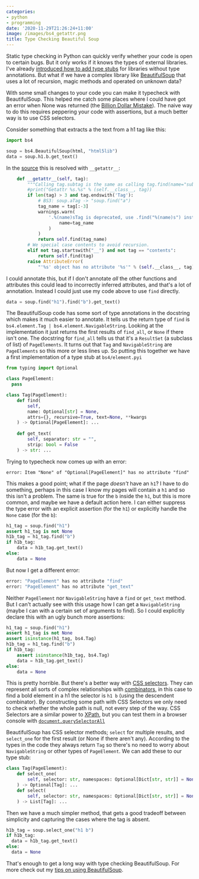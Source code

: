 ```yaml
---
categories:
- python
- programming
date: '2020-11-29T21:26:24+11:00'
image: /images/bs4_getattr.png
title: Type Checking Beautiful Soup
---
```


Static type checking in Python can quickly verify whether your code is open to certain bugs.
But it only works if it knows the types of external libraries.
I've already [introduced how to add type stubs](/python-type-stubs) for libraries without type annotations.
But what if we have a complex library like [BeautifulSoup](https://www.crummy.com/software/BeautifulSoup/) that uses a lot of recursion, magic methods and operated on unknown data?

With some small changes to your code you can make it typecheck with BeautifulSoup.
This helped me catch some places where I could have got an error when None was returned (the [Billion Dollar Mistake](https://www.infoq.com/presentations/Null-References-The-Billion-Dollar-Mistake-Tony-Hoare/)).
The naive way to do this requires peppering your code with assertions, but a much better way is to use CSS selectors.

Consider something that extracts a the text from a h1 tag like this:

```python
import bs4

soup = bs4.BeautifulSoup(html, "html5lib")
data = soup.h1.b.get_text()
```

In the [source](https://bazaar.launchpad.net/~leonardr/beautifulsoup/bs4/view/head:/bs4/element.py) this is resolved with `__getattr__`:


```python
    def __getattr__(self, tag):
        """Calling tag.subtag is the same as calling tag.find(name="subtag")"""
        #print("Getattr %s.%s" % (self.__class__, tag))
        if len(tag) > 3 and tag.endswith('Tag'):
            # BS3: soup.aTag -> "soup.find("a")
            tag_name = tag[:-3]
            warnings.warn(
                '.%(name)sTag is deprecated, use .find("%(name)s") instead. If you really were looking for a tag called %(name)sTag, use .find("%(name)sTag")' % dict(
                    name=tag_name
                )
            )
            return self.find(tag_name)
        # We special case contents to avoid recursion.
        elif not tag.startswith("__") and not tag == "contents":
            return self.find(tag)
        raise AttributeError(
            "'%s' object has no attribute '%s'" % (self.__class__, tag))
```

I could annotate this, but if I don't annotate *all* the other functions and attributes this could lead to incorrectly inferred attributes, and that's a lot of annotation.
Instead I could just use my code above to use `find` directly.

```python
data = soup.find("h1").find("b").get_text()
```

The BeautifulSoup code has some sort of type annotations in the docstring which makes it much easier to annotate.
It tells us the return type of `find` is `bs4.element.Tag | bs4.element.NavigableString`.
Looking at the implementation it just returns the first results of `find_all`, or `None` if there isn't one.
The docstring for `find_all` tells us that it's a `ResultSet` (a subclass of list) of `PageElements`.
It turns out that `Tag` and `NavigableString` are `PageElements` so this more or less lines up.
So putting this together we have a first implementation of a type stub at `bs4/element.pyi`

```python
from typing import Optional

class PageElement:
  pass

class Tag(PageElement):
    def find(
        self,
        name: Optional[str] = None,
        attrs={}, recursive=True, text=None, **kwargs
    ) -> Optional[PageElement]: ...
    
    def get_text(
        self, separator: str = "",
        strip: bool = False
    ) -> str: ...
```

Trying to typecheck now comes up with an error:

```
error: Item "None" of "Optional[PageElement]" has no attribute "find"
```

This makes a good point; what if the page *doesn't* have an `h1`?
I have to do something, perhaps in this case I know my pages will contain a `h1` and so this isn't a problem.
The same is true for the `b` inside the `h1`, but this is more common, and maybe we have a default action here.
I can either suppress the type error with an explicit assertion (for the `h1`) or explicitly handle the `None` case (for the `b`):

```python
h1_tag = soup.find("h1")
assert h1_tag is not None
h1b_tag = h1_tag.find("b")
if h1b_tag:
    data = h1b_tag.get_text()
else:
    data = None
```

But now I get a different error:

```python
error: "PageElement" has no attribute "find"
error: "PageElement" has no attribute "get_text"
```

Neither `PageElement` nor `NavigableString` have a `find` or `get_text` method.
But I can't actually see with this usage how I can get a `NavigableString` (maybe I can with a certain set of arguments to find).
So I could explicitly declare this with an ugly bunch more assertions:

```python
h1_tag = soup.find("h1")
assert h1_tag is not None
assert isinstance(h1_tag, bs4.Tag)
h1b_tag = h1_tag.find("b")
if h1b_tag:
    assert isinstance(h1b_tag, bs4.Tag)
    data = h1b_tag.get_text()
else:
    data = None
```

This is pretty horrible.
But there's a better way with [CSS selectors](https://developer.mozilla.org/en-US/docs/Learn/CSS/Building_blocks/Selectors).
They can represent all sorts of complex relationships with [combinators](https://developer.mozilla.org/en-US/docs/Learn/CSS/Building_blocks/Selectors/Combinators), in this case to find a bold element in a h1 the selector is `h1 b` (using the descendent combinator).
By constructing some path with CSS Selectors we only need to check whether the whole path is null, not every step of the way.
CSS Selectors are a similar power to [XPath](https://en.wikipedia.org/wiki/XPath), but you can test them in a browser console with [`document.querySelectorAll`](https://developer.mozilla.org/en-US/docs/Web/API/Document/querySelector)

BeautifulSoup has CSS selector methods; `select` for multiple results, and `select_one` for the first result (or None if there aren't any).
According to the types in the code they always return `Tag` so there's no need to worry about `NavigableString` or other types of `PageElement`.
We can add these to our type stub:

```python
class Tag(PageElement):
    def select_one(
        self, selector: str, namespaces: Optional[Dict[str, str]] = None, **kwargs: str
    ) -> Optional[Tag]: ...
    def select(
        self, selector: str, namespaces: Optional[Dict[str, str]] = None, **kwargs: str
    ) -> List[Tag]: ...
```

Then we have a much simpler method, that gets a good tradeoff between simplicity and capturing the cases where the tag is absent.

```python
h1b_tag = soup.select_one("h1 b")
if h1b_tag:
  data = h1b_tag.get_text()
else:
  data = None
```

That's enough to get a long way with type checking BeautifulSoup.
For more check out my [tips on using BeautifulSoup](/beautiful-soup-tips).